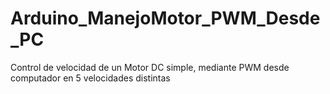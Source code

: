 # Arduino_ManejoMotor_PWM_Desde_PC
Control de velocidad de un Motor DC simple, mediante PWM desde computador en 5 velocidades distintas
